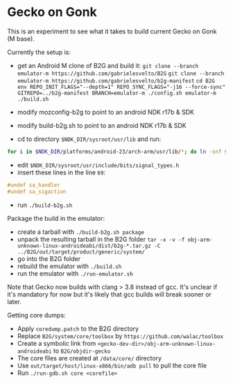 # Gecko on Gonk

This is an experiment to see what it takes to build current Gecko on Gonk (M base).

Currently the setup is:
- get an Android M clone of B2G and build it:
  `git clone --branch emulator-m https://github.com/gabrielesvelto/B2G`
  `git clone --branch emulator-m https://github.com/gabrielesvelto/b2g-manifest`
  `cd B2G`
  `env REPO_INIT_FLAGS="--depth=1" REPO_SYNC_FLAGS="-j16 --force-sync" GITREPO=../b2g-manifest BRANCH=emulator-m ./config.sh emulator-m`
  `./build.sh`

- modify mozconfig-b2g to point to an android NDK r17b & SDK
- modify build-b2g.sh to point to an android NDK r17b & SDK
- cd to directory `$NDK_DIR/sysroot/usr/lib` and run:
```bash
for i in $NDK_DIR/platforms/android-23/arch-arm/usr/lib/*; do ln -snf $i .; done
```
- edit `$NDK_DIR/sysroot/usr/include/bits/signal_types.h`
- insert these lines in the line `69`:
```c
#undef sa_handler
#undef sa_sigaction
```
- run `./build-b2g.sh`

Package the build in the emulator:
- create a tarball with `./build-b2g.sh package`
- unpack the resulting tarball in the B2G folder `tar -x -v -f obj-arm-unknown-linux-androideabi/dist/b2g-*.tar.gz -C ../B2G/out/target/product/generic/system/`
- go into the B2G folder
- rebuild the emulator with `./build.sh`
- run the emulator with `./run-emulator.sh`

Note that Gecko now builds with clang > 3.8 instead of gcc. It's unclear if it's mandatory for now but it's likely that gcc builds will break sooner or later.

Getting core dumps:

- Apply `coredump.patch` to the B2G directory
- Replace `B2G/system/core/toolbox` by `https://github.com/walac/toolbox`
- Create a symbolic link from `<gecko-dev-dir>/obj-arm-unknown-linux-androideabi` to `B2G/objdir-gecko`
- The core files are created at `/data/core/` directory
- Use `out/target/host/linux-x866/bin/adb pull` to pull the core file
- Run `./run-gdb.sh core <corefile>`

